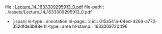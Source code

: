 file:: [Lecture_14_1633309295913_0.pdf](../assets/Lecture_14_1633309295913_0.pdf)
file-path:: ../assets/Lecture_14_1633309295913_0.pdf

- [:span]
  ls-type:: annotation
  hl-page:: 3
  id:: 615a541a-64ed-4266-a772-352dfde3b88e
  hl-type:: area
  hl-stamp:: 1633309720496